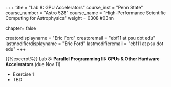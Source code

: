 +++
title = "Lab 8: GPU Accelerators"
course_inst = "Penn State"
course_number = "Astro 528"
course_name = "High-Performance Scientific Computing for Astrophysics"
weight = 0308  #03nn

chapter= false

creatordisplayname = "Eric Ford"
creatoremail = "ebf11 at psu dot edu"
lastmodifierdisplayname = "Eric Ford"
lastmodifieremail = "ebf11 at psu dot edu"
+++


{{%excerpt%}}
Lab 8:  **Parallel Programming III: GPUs & Other Hardware Accelerators** (due Nov 11)
- Exercise 1
- TBD
<br />
<!--
[Lab 8 Git Repository](https://github.com/PsuAstro528/lab7-start) (due March 24)

- [Exercise 1:  Getting Setup for GPU Computing & Linear Algebra](https://nbviewer.jupyter.org/github/PsuAstro528/lab7-start/blob/master/ex1.ipynb)
- [Exercise 2:  Broadcasting, Fusion, Reductions](https://nbviewer.jupyter.org/github/PsuAstro528/lab7-start/blob/master/ex2.ipynb)
- [Exercise 3:  Low-level GPU Programming](https://nbviewer.jupyter.org/github/PsuAstro528/lab7-start/blob/master/ex3.ipynb)
-->

{{%/excerpt%}}

{{% children depth="1" %}}
